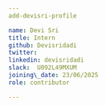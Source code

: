 ```yaml
---
add-devisri-profile

name: Devi Sri
title: Intern
github: Devisridadi
twitter:
linkedin: devisridadi
slack:  U092L49MXUM
joining\_date: 23/06/2025
role: contributor

---
```




